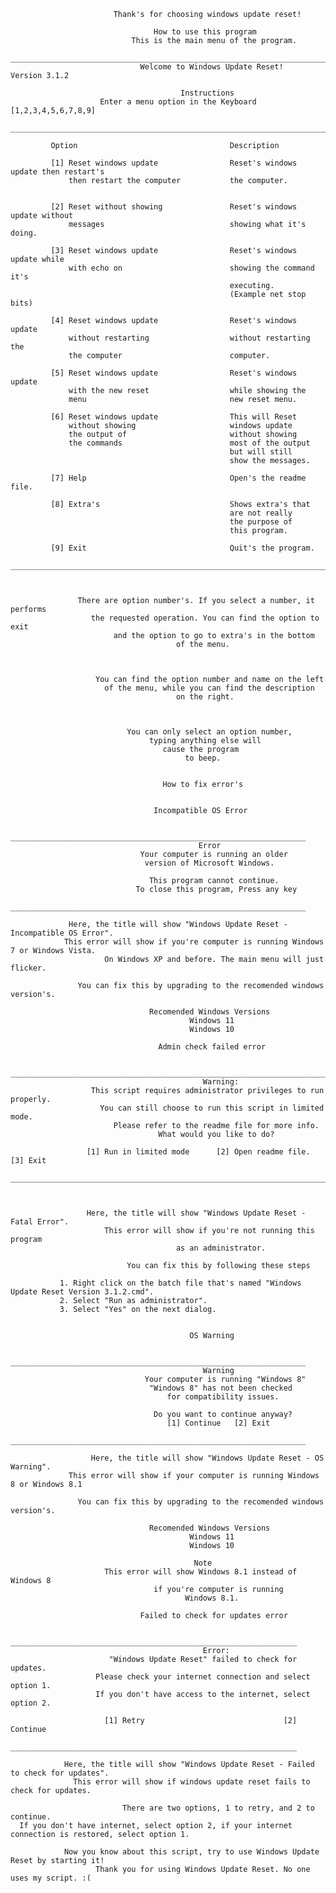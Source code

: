                            Thank's for choosing windows update reset!

                                    How to use this program
                               This is the main menu of the program.
       ______________________________________________________________________________________
                                 Welcome to Windows Update Reset!          Version 3.1.2        
                                                                                                   
                                          Instructions             
                        Enter a menu option in the Keyboard [1,2,3,4,5,6,7,8,9]                         
       ______________________________________________________________________________________
                                                
             Option                                  Description    

             [1] Reset windows update                Reset's windows update then restart's
                 then restart the computer           the computer.       
   
        
             [2] Reset without showing               Reset's windows update without
                 messages                            showing what it's doing.      
                       
             [3] Reset windows update                Reset's windows update while  
                 with echo on                        showing the command it's                  
                                                     executing.
                                                     (Example net stop bits)

             [4] Reset windows update                Reset's windows update
                 without restarting                  without restarting the   
                 the computer                        computer.             
                 
             [5] Reset windows update                Reset's windows update
                 with the new reset                  while showing the
                 menu                                new reset menu.

             [6] Reset windows update                This will Reset
                 without showing                     windows update
                 the output of                       without showing
                 the commands                        most of the output
                                                     but will still
                                                     show the messages.   

             [7] Help                                Open's the readme file.  
             
             [8] Extra's                             Shows extra's that
                                                     are not really
                                                     the purpose of
                                                     this program.

             [9] Exit                                Quit's the program. 	 
       ______________________________________________________________________________________



                   There are option number's. If you select a number, it performs
                      the requested operation. You can find the option to exit
                           and the option to go to extra's in the bottom
                                         of the menu. 



                       You can find the option number and name on the left
                         of the menu, while you can find the description
                                         on the right.



                              You can only select an option number,
                                   typing anything else will
                                      cause the program
                                           to beep.

 
                                      How to fix error's


                                    Incompatible OS Error

                 __________________________________________________________________
                                              Error
                                 Your computer is running an older
                                  version of Microsoft Windows.
                  
                                   This program cannot continue.
                                To close this program, Press any key
                 __________________________________________________________________

                 Here, the title will show "Windows Update Reset - Incompatible OS Error".
                This error will show if you're computer is running Windows 7 or Windows Vista.
                         On Windows XP and before. The main menu will just flicker.

                   You can fix this by upgrading to the recomended windows version's.

                                   Recomended Windows Versions
                                            Windows 11
                                            Windows 10
                                             
                                     Admin check failed error

                  _______________________________________________________________________
                                               Warning:     
                      This script requires administrator privileges to run properly.
                        You can still choose to run this script in limited mode.
                           Please refer to the readme file for more info.
                                     What would you like to do?

                     [1] Run in limited mode      [2] Open readme file.     [3] Exit
                  _______________________________________________________________________


       
                     Here, the title will show "Windows Update Reset - Fatal Error".
                         This error will show if you're not running this program
                                         as an administrator.

                              You can fix this by following these steps

               1. Right click on the batch file that's named "Windows Update Reset Version 3.1.2.cmd".
               2. Select "Run as administrator".
               3. Select "Yes" on the next dialog.


                                            OS Warning

                    __________________________________________________________________
                                               Warning
                                  Your computer is running "Windows 8"
                                   "Windows 8" has not been checked
                                       for compatibility issues.

                                    Do you want to continue anyway?
                                       [1] Continue   [2] Exit
                    __________________________________________________________________

                      Here, the title will show "Windows Update Reset - OS Warning".
                 This error will show if your computer is running Windows 8 or Windows 8.1

                   You can fix this by upgrading to the recomended windows version's.

                                   Recomended Windows Versions
                                            Windows 11
                                            Windows 10
 
                                             Note
                         This error will show Windows 8.1 instead of Windows 8
                                    if you're computer is running
                                           Windows 8.1. 
  
                                 Failed to check for updates error

                    ________________________________________________________________
                                               Error:
                          "Windows Update Reset" failed to check for updates.
                       Please check your internet connection and select option 1.
                       If you don't have access to the internet, select option 2.

                         [1] Retry                               [2] Continue
                    ________________________________________________________________

                Here, the title will show "Windows Update Reset - Failed to check for updates".
                  This error will show if windows update reset fails to check for updates.

                             There are two options, 1 to retry, and 2 to continue.
      If you don't have internet, select option 2, if your internet connection is restored, select option 1.

                Now you know about this script, try to use Windows Update Reset by starting it!
                       Thank you for using Windows Update Reset. No one uses my script. :( 
